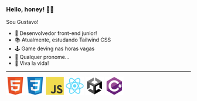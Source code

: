 ### Hello, honey! 🌈💬
Sou Gustavo!

- 📝 Desenvolvedor front-end junior!
- 📚 Atualmente, estudando Tailwind CSS
- 🕹 Game deving nas horas vagas
- 🌻 Qualquer pronome...
- 🎠 Viva la vida!
<hr>
<div>
  <img src='https://github.com/devicons/devicon/blob/master/icons/html5/html5-original.svg' alt='...' width='50px'>
  <img src='https://github.com/devicons/devicon/blob/master/icons/css3/css3-original.svg' alt='...' width='50px'>
  <img src='https://github.com/devicons/devicon/blob/master/icons/javascript/javascript-original.svg' alt='...' width='50px'>
  <img src='https://github.com/devicons/devicon/blob/master/icons/react/react-original.svg' alt='...' width='50px'>
  <img src='https://github.com/devicons/devicon/blob/master/icons/unity/unity-original.svg' alt='...' width='50px'>
  <img src='https://github.com/devicons/devicon/blob/master/icons/csharp/csharp-original.svg' alt='...' width='50px'>
</div>
